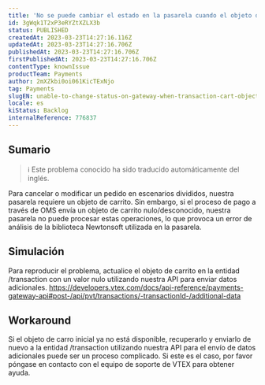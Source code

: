 ```yaml
---
title: 'No se puede cambiar el estado en la pasarela cuando el objeto de carro de la transacción en /transacción es ''desconocido''.'
id: 3gWqk1T2xP3eRYZtXZLX3b
status: PUBLISHED
createdAt: 2023-03-23T14:27:16.116Z
updatedAt: 2023-03-23T14:27:16.706Z
publishedAt: 2023-03-23T14:27:16.706Z
firstPublishedAt: 2023-03-23T14:27:16.706Z
contentType: knownIssue
productTeam: Payments
author: 2mXZkbi0oi061KicTExNjo
tag: Payments
slugEN: unable-to-change-status-on-gateway-when-transaction-cart-object-in-transaction-is-unknown
locale: es
kiStatus: Backlog
internalReference: 776837
---
```


## Sumario

>ℹ️ Este problema conocido ha sido traducido automáticamente del inglés.


Para cancelar o modificar un pedido en escenarios divididos, nuestra pasarela requiere un objeto de carrito. Sin embargo, si el proceso de pago a través de OMS envía un objeto de carrito nulo/desconocido, nuestra pasarela no puede procesar estas operaciones, lo que provoca un error de análisis de la biblioteca Newtonsoft utilizada en la pasarela.



## Simulación


Para reproducir el problema, actualice el objeto de carrito en la entidad /transaction con un valor nulo utilizando nuestra API para enviar datos adicionales.
https://developers.vtex.com/docs/api-reference/payments-gateway-api#post-/api/pvt/transactions/-transactionId-/additional-data



## Workaround


Si el objeto de carro inicial ya no está disponible, recuperarlo y enviarlo de nuevo a la entidad /transaction utilizando nuestra API para el envío de datos adicionales puede ser un proceso complicado. Si este es el caso, por favor póngase en contacto con el equipo de soporte de VTEX para obtener ayuda.





